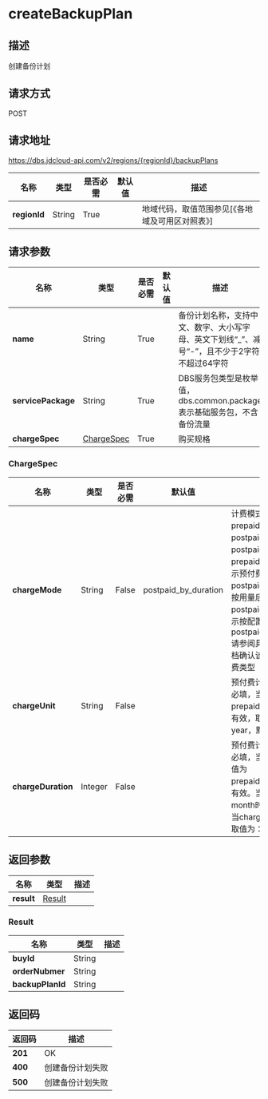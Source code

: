 # createBackupPlan


## 描述
创建备份计划

## 请求方式
POST

## 请求地址
https://dbs.jdcloud-api.com/v2/regions/{regionId}/backupPlans

|名称|类型|是否必需|默认值|描述|
|---|---|---|---|---|
|**regionId**|String|True| |地域代码，取值范围参见[《各地域及可用区对照表》]|

## 请求参数
|名称|类型|是否必需|默认值|描述|
|---|---|---|---|---|
|**name**|String|True| |备份计划名称，支持中文、数字、大小写字母、英文下划线“_”、减号“-”，且不少于2字符不超过64字符|
|**servicePackage**|String|True| |DBS服务包类型是枚举值， dbs.common.package 表示基础服务包，不含备份流量|
|**chargeSpec**|[ChargeSpec](createbackupplan#chargespec)|True| |购买规格|

### <div id="chargespec">ChargeSpec</div>
|名称|类型|是否必需|默认值|描述|
|---|---|---|---|---|
|**chargeMode**|String|False|postpaid_by_duration|计费模式，取值为：prepaid_by_duration，postpaid_by_usage或postpaid_by_duration，prepaid_by_duration表示预付费，postpaid_by_usage表示按用量后付费，postpaid_by_duration表示按配置后付费，默认为postpaid_by_duration.请参阅具体产品线帮助文档确认该产品线支持的计费类型|
|**chargeUnit**|String|False| |预付费计费单位，预付费必填，当chargeMode为prepaid_by_duration时有效，取值为：month、year，默认为month|
|**chargeDuration**|Integer|False| |预付费计费时长，预付费必填，当chargeMode取值为prepaid_by_duration时有效。当chargeUnit为month时取值为：1~9，当chargeUnit为year时取值为：1、2、3|

## 返回参数
|名称|类型|描述|
|---|---|---|
|**result**|[Result](createbackupplan#result)| |

### <div id="result">Result</div>
|名称|类型|描述|
|---|---|---|
|**buyId**|String| |
|**orderNubmer**|String| |
|**backupPlanId**|String| |

## 返回码
|返回码|描述|
|---|---|
|**201**|OK|
|**400**|创建备份计划失败|
|**500**|创建备份计划失败|
